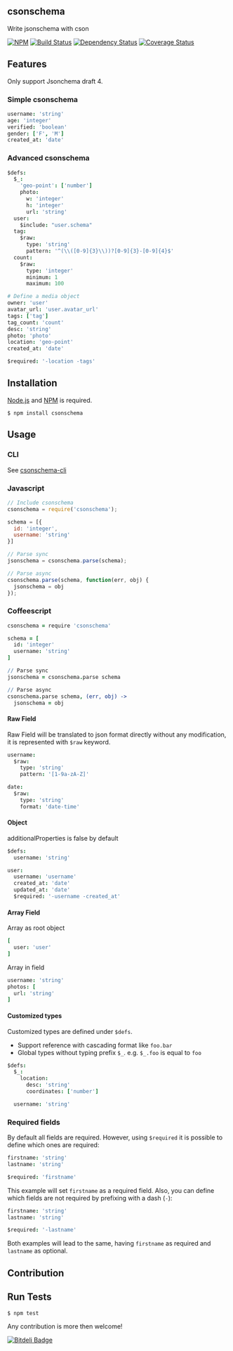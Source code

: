 ## csonschema

Write jsonschema with cson


[![NPM](https://img.shields.io/npm/v/csonschema.svg)](https://www.npmjs.org/package/csonschema)
[![Build Status](http://img.shields.io/travis/cybertk/csonschema.svg)](https://travis-ci.org/cybertk/csonschema)
[![Dependency Status](https://david-dm.org/cybertk/csonschema.svg)](https://david-dm.org/cybertk/csonschema)
[![Coverage Status](https://img.shields.io/coveralls/cybertk/csonschema.svg)](https://coveralls.io/r/cybertk/csonschema)

## Features

Only support Jsonchema draft 4.

### Simple csonschema

```coffee
username: 'string'
age: 'integer'
verified: 'boolean'
gender: ['F', 'M']
created_at: 'date'
```

### Advanced csonschema

```coffee
$defs:
  $_:
    'geo-point': ['number']
    photo:
      w: 'integer'
      h: 'integer'
      url: 'string'
  user:
    $include: "user.schema"
  tag:
    $raw:
      type: 'string'
      pattern: '^(\\([0-9]{3}\\))?[0-9]{3}-[0-9]{4}$'
  count:
    $raw:
      type: 'integer'
      minimum: 1
      maximum: 100

# Define a media object
owner: 'user'
avatar_url: 'user.avatar_url'
tags: ['tag']
tag_count: 'count'
desc: 'string'
photo: 'photo'
location: 'geo-point'
created_at: 'date'

$required: '-location -tags'
```

## Installation

[Node.js][] and [NPM][] is required.

    $ npm install csonschema

[Node.js]: https://npmjs.org/
[NPM]: https://npmjs.org/

## Usage

### CLI

See [csonschema-cli][]

[csonschema-cli]: http://github.com/cybertk/csonschema-cli

### Javascript

```javascript
// Include csonschema
csonschema = require('csonschema');

schema = [{
  id: 'integer',
  username: 'string'
}]

// Parse sync
jsonschema = csonschema.parse(schema);

// Parse async
csonschema.parse(schema, function(err, obj) {
  jsonschema = obj
});
```

### Coffeescript

```coffee
csonschema = require 'csonschema'

schema = [
  id: 'integer'
  username: 'string'
]

// Parse sync
jsonschema = csonschema.parse schema

// Parse async
csonschema.parse schema, (err, obj) ->
  jsonschema = obj
```

#### Raw Field

Raw Field will be translated to json format directly without any modification, it is represented with `$raw` keyword.

```coffee
username:
  $raw:
    type: 'string'
    pattern: '[1-9a-zA-Z]'

date:
  $raw:
    type: 'string'
    format: 'date-time'
```

#### Object

additionalProperties is false by default

```coffee
$defs:
  username: 'string'

user:
  username: 'username'
  created_at: 'date'
  updated_at: 'date'
  $required: '-username -created_at'
```

#### Array Field

Array as root object

```coffee
[
  user: 'user'
]
```

Array in field

```coffee
username: 'string'
photos: [
  url: 'string'
]
```

#### Customized types

Customized types are defined under `$defs`.
- Support reference with cascading format like `foo.bar`
- Global types without typing prefix `$_`. e.g. `$_.foo` is equal to `foo`

```coffee
$defs:
  $_:
    location:
      desc: 'string'
      coordinates: ['number']

  username: 'string'
```

### Required fields

By default all fields are required. However, using `$required` it is possible to
define which ones are required:

```coffee
firstname: 'string'
lastname: 'string'

$required: 'firstname'
```

This example will set `firstname` as a required field.
Also, you can define which fields are not required by prefixing with a dash (`-`):

```coffee
firstname: 'string'
lastname: 'string'

$required: '-lastname'
```

Both examples will lead to the same, having `firstname` as required and `lastname`
as optional.

## Contribution

## Run Tests

    $ npm test

Any contribution is more then welcome!


[![Bitdeli Badge](https://d2weczhvl823v0.cloudfront.net/cybertk/csonschema/trend.png)](https://bitdeli.com/free "Bitdeli Badge")
